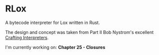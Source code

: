 # RLox

A bytecode interpreter for Lox written in Rust.

The design and concept was taken from Part II Bob Nystrom's excellent [Crafting Interpreters](https://craftinginterpreters.com).

I'm currently working on: **Chapter 25 - Closures**
